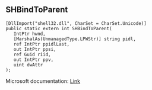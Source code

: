 ## SHBindToParent

```
[DllImport("shell32.dll", CharSet = CharSet.Unicode)]
public static extern int SHBindToParent(
   IntPtr hwnd,
   [MarshalAs(UnmanagedType.LPWStr)] string pidl,
   ref IntPtr ppidlLast,
   out IntPtr ppsi,
   ref Guid riid,
   out IntPtr ppv,
   uint dwAttr
);
```

Microsoft documentation: [Link](https://learn.microsoft.com/en-us/windows/win32/api/shlobj_core/nf-shlobj_core-shbindtoparent)
